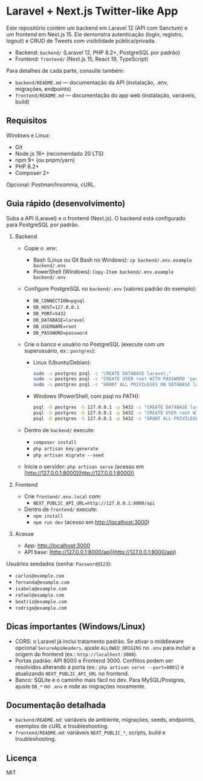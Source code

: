 # Laravel + Next.js Twitter-like App

Este repositório contém um backend em Laravel 12 (API com Sanctum) e um frontend em Next.js 15. Ele demonstra autenticação (login, registro, logout) e CRUD de Tweets com visibilidade pública/privada.

- Backend: `backend/` (Laravel 12, PHP 8.2+, PostgreSQL por padrão)
- Frontend: `frontend/` (Next.js 15, React 19, TypeScript)

Para detalhes de cada parte, consulte também:

- `backend/README.md` — documentação da API (instalação, .env, migrações, endpoints)
- `frontend/README.md` — documentação do app web (instalação, variáveis, build)

## Requisitos

Windows e Linux:

- Git
- Node.js 18+ (recomendado 20 LTS)
- npm 9+ (ou pnpm/yarn)
- PHP 8.2+
- Composer 2+

Opcional: Postman/Insomnia, cURL.

## Guia rápido (desenvolvimento)

Suba a API (Laravel) e o frontend (Next.js). O backend está configurado para PostgreSQL por padrão.

1. Backend

   - Copie o .env:
     - Bash (Linux ou Git Bash no Windows): `cp backend/.env.example backend/.env`
     - PowerShell (Windows): `Copy-Item backend/.env.example backend/.env`
   - Configure PostgreSQL no `backend/.env` (valores padrão do exemplo):
     - `DB_CONNECTION=pgsql`
     - `DB_HOST=127.0.0.1`
     - `DB_PORT=5432`
     - `DB_DATABASE=laravel`
     - `DB_USERNAME=root`
     - `DB_PASSWORD=password`
   - Crie o banco e usuário no PostgreSQL (execute com um superusuário, ex.: `postgres`):
     - Linux (Ubuntu/Debian):

       ```bash
       sudo -u postgres psql -c "CREATE DATABASE laravel;"
       sudo -u postgres psql -c "CREATE USER root WITH PASSWORD 'password';"
       sudo -u postgres psql -c "GRANT ALL PRIVILEGES ON DATABASE laravel TO root;"
       ```

     - Windows (PowerShell, com psql no PATH):

       ```bash
       psql -U postgres -h 127.0.0.1 -p 5432 -c "CREATE DATABASE laravel;"
       psql -U postgres -h 127.0.0.1 -p 5432 -c "CREATE USER root WITH PASSWORD 'password';"
       psql -U postgres -h 127.0.0.1 -p 5432 -c "GRANT ALL PRIVILEGES ON DATABASE laravel TO root;"
       ```

   - Dentro de `backend/` execute:
     - `composer install`
     - `php artisan key:generate`
     - `php artisan migrate --seed`
   - Inicie o servidor: `php artisan serve` (acesso em [http://127.0.0.1:8000](http://127.0.0.1:8000))

2. Frontend

   - Crie `frontend/.env.local` com:
     - `NEXT_PUBLIC_API_URL=http://127.0.0.1:8000/api`
   - Dentro de `frontend/` execute:
     - `npm install`
     - `npm run dev` (acesso em [http://localhost:3000](http://localhost:3000))

3. Acesse

   - App: [http://localhost:3000](http://localhost:3000)
   - API base: [http://127.0.0.1:8000/api](http://127.0.0.1:8000/api)

Usuários seedados (senha: `Password@123`):

- `carlos@example.com`
- `fernanda@example.com`
- `isabela@example.com`
- `rafael@example.com`
- `beatriz@example.com`
- `rodrigo@example.com`

## Dicas importantes (Windows/Linux)

- CORS: o Laravel já inclui tratamento padrão. Se ativar o middleware opcional `SecureApiHeaders`, ajuste `ALLOWED_ORIGINS` no `.env` para incluir a origem do frontend (ex.: `http://localhost:3000`).
- Portas padrão: API 8000 e Frontend 3000. Conflitos podem ser resolvidos alterando a porta (ex.: `php artisan serve --port=8001`) e atualizando `NEXT_PUBLIC_API_URL` no frontend.
- Banco: SQLite é o caminho mais fácil no dev. Para MySQL/Postgres, ajuste `DB_*` no `.env` e rode as migrações novamente.

## Documentação detalhada

- `backend/README.md`: variáveis de ambiente, migrações, seeds, endpoints, exemplos de cURL e troubleshooting.
- `frontend/README.md`: variáveis `NEXT_PUBLIC_*`, scripts, build e troubleshooting.

## Licença

MIT
